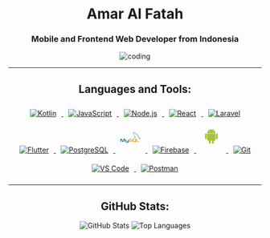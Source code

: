 <h1 align="center">Amar Al Fatah</h1>
<h3 align="center">Mobile and Frontend Web Developer from Indonesia</h3>

<p align="center">
  <img src="https://media.tenor.com/0Dns0WCL0O4AAAAC/cyber.gif" alt="coding" width="500" height="300">
</p>

---

<h2 align="center">Languages and Tools:</h2>

<p align="center">
  <!-- Languages -->
  <a href="https://kotlinlang.org" target="_blank" rel="noreferrer">
    <img src="https://www.vectorlogo.zone/logos/kotlinlang/kotlinlang-icon.svg" alt="Kotlin" height="40" style="margin: 10px;" />
  </a>
  <a href="https://www.javascript.com" target="_blank" rel="noreferrer">
    <img src="https://upload.wikimedia.org/wikipedia/commons/thumb/6/6a/JavaScript-logo.png/768px-JavaScript-logo.png" alt="JavaScript" height="40" style="margin: 10px;" />
  </a>

  <!-- Frameworks and Libraries -->
  <a href="https://nodejs.org/en" target="_blank" rel="noreferrer">
    <img src="https://seeklogo.com/images/N/nodejs-logo-FBE122E377-seeklogo.com.png" alt="Node.js" height="40" style="margin: 10px;" />
  </a>
  <a href="https://react.dev/" target="_blank" rel="noreferrer">
    <img src="https://upload.wikimedia.org/wikipedia/commons/thumb/a/a7/React-icon.svg/2300px-React-icon.svg.png" alt="React" height="40" style="margin: 10px;" />
  </a>
  <a href="https://laravel.com/" target="_blank" rel="noreferrer">
    <img src="https://upload.wikimedia.org/wikipedia/commons/thumb/9/9a/Laravel.svg/1969px-Laravel.svg.png" alt="Laravel" height="40" style="margin: 10px;" />
  </a>
  <a href="https://flutter.dev/" target="_blank" rel="noreferrer">
    <img src="https://w7.pngwing.com/pngs/537/866/png-transparent-flutter-hd-logo.png" alt="Flutter" height="40" style="margin: 10px;" />
  </a>

  <!-- Databases -->
  <a href="https://www.postgresql.org/" target="_blank" rel="noreferrer">
    <img src="https://upload.wikimedia.org/wikipedia/commons/thumb/2/29/Postgresql_elephant.svg/1200px-Postgresql_elephant.svg.png" alt="PostgreSQL" height="40" style="margin: 10px;" />
  </a>
  <a href="https://www.mysql.com/" target="_blank" rel="noreferrer">
    <img src="https://raw.githubusercontent.com/devicons/devicon/master/icons/mysql/mysql-original-wordmark.svg" alt="MySQL" height="40" style="margin: 10px;" />
  </a>
  <a href="https://firebase.google.com/" target="_blank" rel="noreferrer">
    <img src="https://www.vectorlogo.zone/logos/firebase/firebase-icon.svg" alt="Firebase" height="40" style="margin: 10px;" />
  </a>

  <!-- Tools -->
  <a href="https://developer.android.com" target="_blank" rel="noreferrer">
    <img src="https://raw.githubusercontent.com/devicons/devicon/master/icons/android/android-original-wordmark.svg" alt="Android" height="40" style="margin: 10px;" />
  </a>
  <a href="https://git-scm.com/" target="_blank" rel="noreferrer">
    <img src="https://www.vectorlogo.zone/logos/git-scm/git-scm-icon.svg" alt="Git" height="40" style="margin: 10px;" />
  </a>
  <a href="https://code.visualstudio.com" target="_blank" rel="noreferrer">
    <img src="https://www.svgrepo.com/show/452129/vs-code.svg" alt="VS Code" height="40" style="margin: 10px;" />
  </a>
  <a href="https://www.postman.com/" target="_blank" rel="noreferrer">
    <img src="https://seeklogo.com/images/P/postman-logo-0087CA0D15-seeklogo.com.png" alt="Postman" height="40" style="margin: 10px;" />
  </a>
</p>

---

<h2 align="center">GitHub Stats:</h2>

<p align="center">
  <img src="https://github-readme-stats.vercel.app/api?username=amaralfatah&show_icons=true&theme=radical" alt="GitHub Stats" />
  <img src="https://github-readme-stats.vercel.app/api/top-langs?username=amaralfatah&show_icons=true&locale=en&layout=compact&theme=radical" alt="Top Languages" />
</p>
